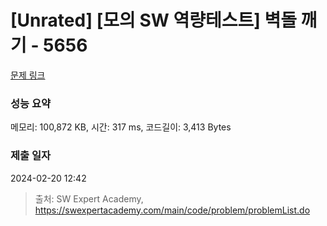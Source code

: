# [Unrated] [모의 SW 역량테스트] 벽돌 깨기 - 5656 

[문제 링크](https://swexpertacademy.com/main/code/problem/problemDetail.do?contestProbId=AWXRQm6qfL0DFAUo) 

### 성능 요약

메모리: 100,872 KB, 시간: 317 ms, 코드길이: 3,413 Bytes

### 제출 일자

2024-02-20 12:42



> 출처: SW Expert Academy, https://swexpertacademy.com/main/code/problem/problemList.do